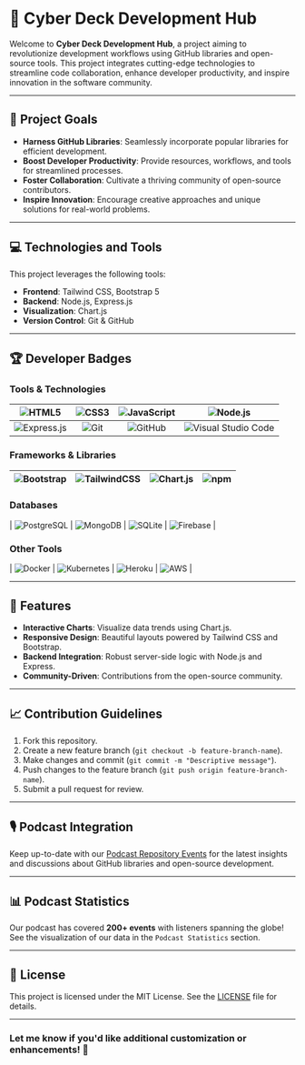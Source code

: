 # 🚀 Cyber Deck Development Hub

Welcome to **Cyber Deck Development Hub**, a project aiming to revolutionize development workflows using GitHub libraries and open-source tools. This project integrates cutting-edge technologies to streamline code collaboration, enhance developer productivity, and inspire innovation in the software community.

---

## 🎯 Project Goals
- **Harness GitHub Libraries**: Seamlessly incorporate popular libraries for efficient development.
- **Boost Developer Productivity**: Provide resources, workflows, and tools for streamlined processes.
- **Foster Collaboration**: Cultivate a thriving community of open-source contributors.
- **Inspire Innovation**: Encourage creative approaches and unique solutions for real-world problems.

---

## 💻 Technologies and Tools
This project leverages the following tools:
- **Frontend**: Tailwind CSS, Bootstrap 5
- **Backend**: Node.js, Express.js
- **Visualization**: Chart.js
- **Version Control**: Git & GitHub

---

## 🏆 Developer Badges

### **Tools & Technologies**
| ![HTML5](https://img.shields.io/badge/HTML5-%23E34F26.svg?style=flat&logo=html5&logoColor=white) | ![CSS3](https://img.shields.io/badge/CSS3-%231572B6.svg?style=flat&logo=css3&logoColor=white) | ![JavaScript](https://img.shields.io/badge/JavaScript-%23F7DF1E.svg?style=flat&logo=javascript&logoColor=black) | ![Node.js](https://img.shields.io/badge/Node.js-%23339933.svg?style=flat&logo=node.js&logoColor=white) |
|:--------------------------------------------------------------------------------------------------:|:--------------------------------------------------------------------------------------------:|:-------------------------------------------------------------------------------------------------------------:|:----------------------------------------------------------------------------------------------------:|
| ![Express.js](https://img.shields.io/badge/Express.js-%23000000.svg?style=flat&logo=express&logoColor=white) | ![Git](https://img.shields.io/badge/Git-%23F05033.svg?style=flat&logo=git&logoColor=white) | ![GitHub](https://img.shields.io/badge/GitHub-%23181717.svg?style=flat&logo=github&logoColor=white) | ![Visual Studio Code](https://img.shields.io/badge/VS%20Code-%23007ACC.svg?style=flat&logo=visual-studio-code&logoColor=white) |

### **Frameworks & Libraries**
| ![Bootstrap](https://img.shields.io/badge/Bootstrap-%23563D7C.svg?style=flat&logo=bootstrap&logoColor=white) | ![TailwindCSS](https://img.shields.io/badge/TailwindCSS-%2338B2AC.svg?style=flat&logo=tailwind-css&logoColor=white) | ![Chart.js](https://img.shields.io/badge/Chart.js-%23FF6384.svg?style=flat&logo=chartdotjs&logoColor=white) | ![npm](https://img.shields.io/badge/NPM-%23CB3837.svg?style=flat&logo=npm&logoColor=white) |
|:-------------------------------------------------------------------------------------------------------------:|:---------------------------------------------------------------------------------------------------------------:|:------------------------------------------------------------------------------------------------------------:|:-------------------------------------------------------------------------------------:|

### **Databases**
| ![PostgreSQL](https://img.shields.io/badge/PostgreSQL-%23316192.svg?style=flat&logo=postgresql&logoColor=white) | ![MongoDB](https://img.shields.io/badge/MongoDB-%2347A248.svg?style=flat&logo=mongodb&logoColor=white) | ![SQLite](https://img.shields.io/badge/SQLite-%2307405E.svg?style=flat&logo=sqlite&logoColor=white) | ![Firebase](https://img.shields.io/badge/Firebase-%23FFCA28.svg?style=flat&logo=firebase&logoColor=black) |

### **Other Tools**
| ![Docker](https://img.shields.io/badge/Docker-%230db7ed.svg?style=flat&logo=docker&logoColor=white) | ![Kubernetes](https://img.shields.io/badge/Kubernetes-%23326CE5.svg?style=flat&logo=kubernetes&logoColor=white) | ![Heroku](https://img.shields.io/badge/Heroku-%23430098.svg?style=flat&logo=heroku&logoColor=white) | ![AWS](https://img.shields.io/badge/AWS-%23232F3E.svg?style=flat&logo=amazon-aws&logoColor=white) |

---

## 🌟 Features
- **Interactive Charts**: Visualize data trends using Chart.js.
- **Responsive Design**: Beautiful layouts powered by Tailwind CSS and Bootstrap.
- **Backend Integration**: Robust server-side logic with Node.js and Express.
- **Community-Driven**: Contributions from the open-source community.

---

## 📈 Contribution Guidelines
1. Fork this repository.
2. Create a new feature branch (`git checkout -b feature-branch-name`).
3. Make changes and commit (`git commit -m "Descriptive message"`).
4. Push changes to the feature branch (`git push origin feature-branch-name`).
5. Submit a pull request for review.

---

## 🎙️ Podcast Integration
Keep up-to-date with our [Podcast Repository Events](#podcast) for the latest insights and discussions about GitHub libraries and open-source development.

---

## 📊 Podcast Statistics
Our podcast has covered **200+ events** with listeners spanning the globe! See the visualization of our data in the `Podcast Statistics` section.

---

## 📜 License
This project is licensed under the MIT License. See the [LICENSE](LICENSE) file for details.

---

### Let me know if you'd like additional customization or enhancements! 🚀
